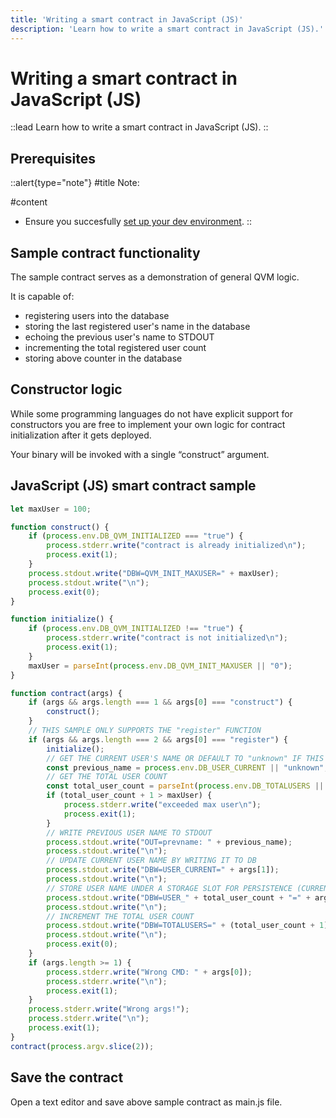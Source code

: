 ```yaml
---
title: 'Writing a smart contract in JavaScript (JS)'
description: 'Learn how to write a smart contract in JavaScript (JS).'
---
```


# Writing a smart contract in JavaScript (JS)

::lead
Learn how to write a smart contract in JavaScript (JS).
::

## Prerequisites

::alert{type="note"}
#title
Note:

#content
- Ensure you succesfully [set up your dev environment](/testnet/smart-contract/setup/qvmctl). 
::

## Sample contract functionality

The sample contract serves as a demonstration of general QVM logic.

It is capable of:
- registering users into the database
- storing the last registered user's name in the database
- echoing the previous user's name to STDOUT
- incrementing the total registered user count
- storing above counter in the database

## Constructor logic

While some programming languages do not have explicit support for constructors you are free to implement your own logic for contract initialization after it gets deployed. 

Your binary will be invoked with a single “construct” argument. 

## JavaScript (JS) smart contract sample

```js
let maxUser = 100;

function construct() {
    if (process.env.DB_QVM_INITIALIZED === "true") {
        process.stderr.write("contract is already initialized\n");
        process.exit(1);
    }
    process.stdout.write("DBW=QVM_INIT_MAXUSER=" + maxUser);
    process.stdout.write("\n");
    process.exit(0);
}

function initialize() {
    if (process.env.DB_QVM_INITIALIZED !== "true") {
        process.stderr.write("contract is not initialized\n");
        process.exit(1);
    }
    maxUser = parseInt(process.env.DB_QVM_INIT_MAXUSER || "0");
}

function contract(args) {
    if (args && args.length === 1 && args[0] === "construct") {
        construct();
    }
    // THIS SAMPLE ONLY SUPPORTS THE "register" FUNCTION
    if (args && args.length === 2 && args[0] === "register") {
        initialize();
        // GET THE CURRENT USER'S NAME OR DEFAULT TO "unknown" IF THIS IS THE FIRST CALL
        const previous_name = process.env.DB_USER_CURRENT || "unknown";
        // GET THE TOTAL USER COUNT
        const total_user_count = parseInt(process.env.DB_TOTALUSERS || "0");
        if (total_user_count + 1 > maxUser) {
            process.stderr.write("exceeded max user\n");
            process.exit(1);
        }
        // WRITE PREVIOUS USER NAME TO STDOUT
        process.stdout.write("OUT=prevname: " + previous_name);
        process.stdout.write("\n");
        // UPDATE CURRENT USER NAME BY WRITING IT TO DB
        process.stdout.write("DBW=USER_CURRENT=" + args[1]);
        process.stdout.write("\n");
        // STORE USER NAME UNDER A STORAGE SLOT FOR PERSISTENCE (CURRENT GETS OVERWRITTEN ON EACH CALL)
        process.stdout.write("DBW=USER_" + total_user_count + "=" + args[1]);
        process.stdout.write("\n");
        // INCREMENT THE TOTAL USER COUNT
        process.stdout.write("DBW=TOTALUSERS=" + (total_user_count + 1));
        process.stdout.write("\n");
        process.exit(0);
    }
    if (args.length >= 1) {
        process.stderr.write("Wrong CMD: " + args[0]);
        process.stderr.write("\n");
        process.exit(1);
    }
    process.stderr.write("Wrong args!");
    process.stderr.write("\n");
    process.exit(1);
}
contract(process.argv.slice(2));
```

## Save the contract

Open a text editor and save above sample contract as main.js file.